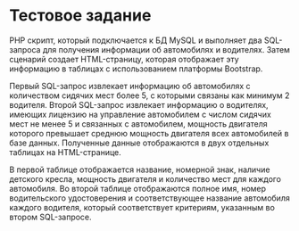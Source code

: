 # Тестовое задание
PHP скрипт, который подключается к БД MySQL и выполняет два SQL-запроса для получения информации об автомобилях и водителях. Затем сценарий создает HTML-страницу, которая отображает эту информацию в таблицах с использованием платформы Bootstrap.

Первый SQL-запрос извлекает информацию об автомобилях с количеством сидячих мест более 5, с которыми связаны как минимум 2 водителя. Второй SQL-запрос извлекает информацию о водителях, имеющих лицензию на управление автомобилем с числом сидячих мест не менее 5 и связанных с автомобилем, мощность двигателя которого превышает среднюю мощность двигателя всех автомобилей в базе данных. Полученные данные отображаются в двух отдельных таблицах на HTML-странице.

В первой таблице отображается название, номерной знак, наличие детского кресла, мощность двигателя и количество мест для каждого автомобиля. Во второй таблице отображаются полное имя, номер водительского удостоверения и соответствующее название автомобиля каждого водителя, который соответствует критериям, указанным во втором SQL-запросе.
